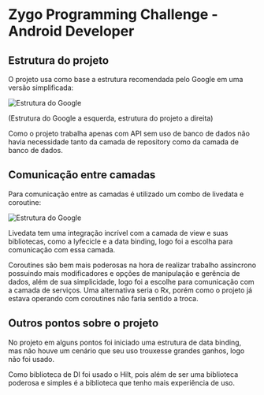 # Zygo Programming Challenge - Android Developer

## Estrutura do projeto

O projeto usa como base a estrutura recomendada pelo Google em uma versão simplificada:

![Estrutura do Google](https://i.imgur.com/U0iuikB.png)

(Estrutura do Google a esquerda, estrutura do projeto a direita)

Como o projeto trabalha apenas com API sem uso de banco de dados não havia necessidade tanto da camada de repository como da camada de banco de dados.

## Comunicação entre camadas

Para comunicação entre as camadas é utilizado um combo de livedata e coroutine:

![Estrutura do Google](https://i.imgur.com/eeAPJUa.png)

Livedata tem uma integração incrível com a camada de view e suas bibliotecas, como a lyfecicle e a data binding, logo foi a escolha para comunicação com essa camada. 

Coroutines são bem mais poderosas na hora de realizar trabalho assíncrono possuindo mais modificadores e opções de manipulação e gerência de dados, além de sua simplicidade, logo foi a escolhe para comunicação com a camada de serviços. Uma alternativa seria o Rx, porém como o projeto já estava operando com coroutines não faria sentido a troca.

## Outros pontos sobre o projeto

No projeto em alguns pontos foi iniciado uma estrutura de data binding, mas não houve um cenário que seu uso trouxesse grandes ganhos, logo não foi usado.

Como biblioteca de DI foi usado o Hilt, pois além de ser uma biblioteca poderosa e simples é a biblioteca que tenho mais experiência de uso.
